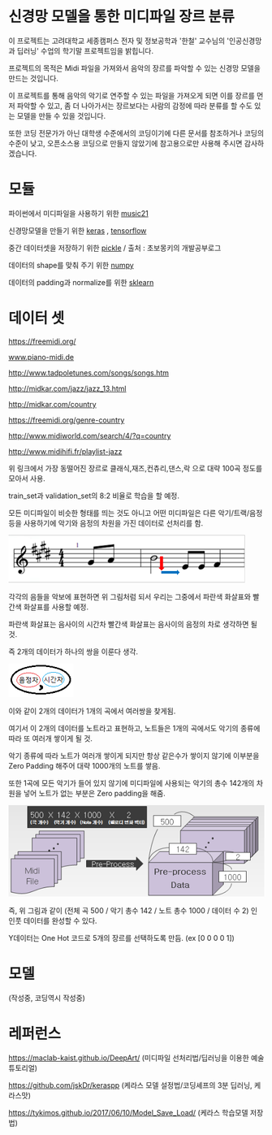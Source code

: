 # 신경망 모델을 통한 미디파일 장르 분류

이 프로젝트는 고려대학교 세종캠퍼스 전자 및 정보공학과 '한철' 교수님의 '인공신경망과 딥러닝' 수업의 학기말 프로젝트임을 밝힙니다.

프로젝트의 목적은 Midi 파일을 가져와서 음악의 장르를 파악할 수 있는 신경망 모델을 만드는 것입니다.

이 프로젝트를 통해 음악의 악기로 연주할 수 있는 파일을 가져오게 되면 이를 장르를 먼저 파악할 수 있고, 좀 더 나아가서는 장르보다는 사람의 감정에 따라 분류를 할 수도 있는 모델을 만들 수 있을 것입니다.

또한 코딩 전문가가 아닌 대학생 수준에서의 코딩이기에 다른 문서를 참조하거나 코딩의 수준이 낮고, 오픈소스용 코딩으로 만들지 않았기에 참고용으로만 사용해 주시면 감사하겠습니다.

# 모듈

파이썬에서 미디파일을 사용하기 위한 [music21](http://web.mit.edu/music21/)

신경망모델을 만들기 위한 [keras](https://keras.io/) , [tensorflow](https://github.com/tensorflow/tensorflow)

중간 데이터셋을 저장하기 위한 [pickle](https://wayhome25.github.io/cs/2017/04/04/cs-04/) / 출처 : 초보몽키의 개발공부로그

데이터의 shape를 맞춰 주기 위한 [numpy](https://github.com/numpy/numpy)

데이터의 padding과 normalize를 위한 [sklearn](https://github.com/scikit-learn/scikit-learn)

# 데이터 셋

https://freemidi.org/

www.piano-midi.de

http://www.tadpoletunes.com/songs/songs.htm

http://midkar.com/jazz/jazz_13.html

http://midkar.com/country

https://freemidi.org/genre-country

http://www.midiworld.com/search/4/?q=country

http://www.midihifi.fr/playlist-jazz

위 링크에서 가장 동떨어진 장르로 클래식,재즈,컨츄리,댄스,락 으로 대략 100곡 정도를 모아서 사용.

train_set과 validation_set의 8:2 비율로 학습을 할 예정.

모든 미디파일이 비슷한 형태를 띄는 것도 아니고 어떤 미디파일은 다른 악기/트랙/음정등을 사용하기에 악기와 음정의 차원을 가진 데이터로 선처리를 함.

![설명용악보](/image/i_1.png)

각각의 음들을 악보에 표현하면 위 그림처럼 되서 우리는 그중에서 파란색 화살표와 빨간색 화살표를 사용할 예정.

파란색 화살표는 음사이의 시간차 빨간색 화살표는 음사이의 음정의 차로 생각하면 될 것.

즉 2개의 데이터가 하나의 쌍을 이룬다 생각.

![설명용그림1](/image/음차시차.png)

이와 같이 2개의 데이터가 1개의 곡에서 여러쌍을 찾게됨.

여기서 이 2개의 데이터를 노트라고 표현하고, 노트들은 1개의 곡에서도 악기의 종류에 따라 또 여러개 쌓이게 될 것.

악기 종류에 따라 노트가 여러개 쌓이게 되지만 항상 같은수가 쌓이지 않기에 이부분을 Zero Padding 해주어 대략 1000개의 노트를 쌓음.

또한 1곡에 모든 악기가 들어 있지 않기에 미디파일에 사용되는 악기의 총수 142개의 차원을 넣어 노트가 없는 부분은 Zero padding을 해줌.

![설명용그림2](/image/선치리.png)

즉, 위 그림과 같이 (전체 곡 500 / 악기 총수 142 / 노트 총수 1000 / 데이터 수 2) 인 인풋 데이터를 완성할 수 있다.

Y데이터는 One Hot 코드로 5개의 장르를 선택하도록 만듬. (ex [0 0 0 0 1])
# 모델

(작성중, 코딩역시 작성중)

# 레퍼런스

https://maclab-kaist.github.io/DeepArt/    (미디파일 선처리법/딥러닝을 이용한 예술 튜토리얼)

https://github.com/jskDr/keraspp (케라스 모델 설정법/코딩셰프의 3분 딥러닝, 케라스맛)

https://tykimos.github.io/2017/06/10/Model_Save_Load/    (케라스 학습모델 저장법)
